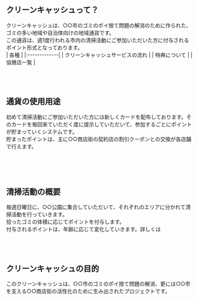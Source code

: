 ## クリーンキャッシュって？<br>
クリーンキャッシュは、○○市のゴミのポイ捨て問題の解消のために作られた、ゴミの多い地域や自治体向けの地域通貨です。<br>
この通貨は、週1度行われる市内の清掃活動にご参加いただいた方に付与されるポイント形式となっております。<br>
| 各種        |
|:-------------|
| クリーンキャッシュサービスの流れ           |
| 特典について |
| 協賛店一覧           |
<br><br><br><br>
## 通貨の使用用途<br>
初めて清掃活動にご参加いただいた方には新しくカードを配布しております。そのカードを毎回来ていただく度に提示していただいて、参加するごとにポイントが貯まっていくシステムです。<br>
貯まったポイントは、主に○○商店街の契約店の割引クーポンとの交換が各店舗で行えます。<br><br><br><br><br>
## 清掃活動の概要<br>
毎週日曜日に、○○公園に集合していただいて、それぞれのエリアに分かれて清掃活動を行っていきます。<br>
拾ったゴミの体積に応じてポイントを付与します。<br>
付与されるポイントは、年齢に応じて変化していきます。詳しくは<br><br><br><br>
## クリーンキャッシュの目的<br>
このクリーンキャッシュは、○○市のゴミのポイ捨て問題の解消、更には○○市を支える○○商店街の活性化のために生み出されたプロジェクトです。<br>
